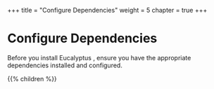+++
title = "Configure Dependencies"
weight = 5
chapter = true
+++


# Configure Dependencies
Before you install Eucalyptus , ensure you have the appropriate dependencies installed and configured.

{{% children %}}
